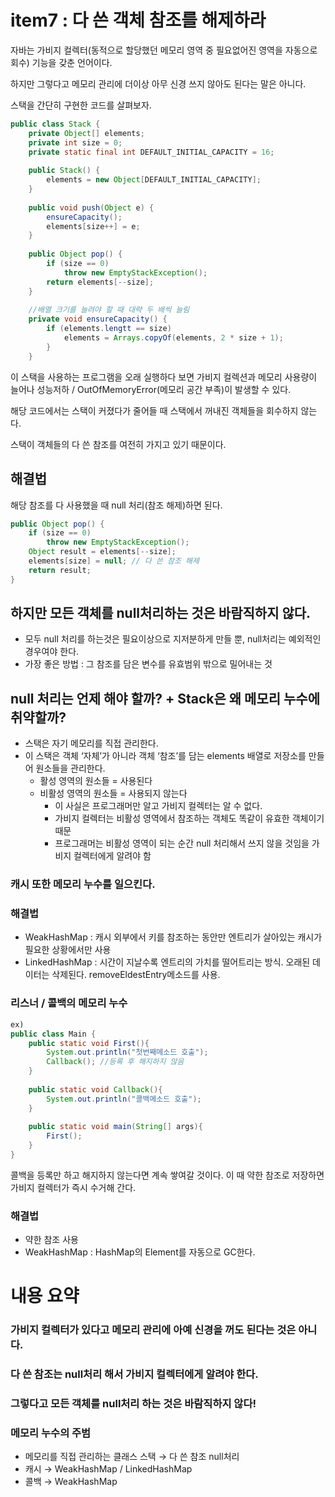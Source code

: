 # item7 : 다 쓴 객체 참조를 해제하라

자바는 가비지 컬렉터(동적으로 할당했던 메모리 영역 중 필요없어진 영역을 자동으로 회수) 기능을 갖춘 언어이다.

하지만 그렇다고 메모리 관리에 더이상 아무 신경 쓰지 않아도 된다는 말은 아니다.

스택을 간단히 구현한 코드를 살펴보자.

```java
public class Stack {
	private Object[] elements;
	private int size = 0;
	private static final int DEFAULT_INITIAL_CAPACITY = 16;
	
	public Stack() {
		elements = new Object[DEFAULT_INITIAL_CAPACITY];
	}
	
	public void push(Object e) {
		ensureCapacity();
		elements[size++] = e;
	}
	
	public Object pop() {
		if (size == 0)
			throw new EmptyStackException();
		return elements[--size];
	}
	
	//배열 크기를 늘려야 할 때 대략 두 배씩 늘림
	private void ensureCapacity() {
		if (elements.lengtt == size)
			elements = Arrays.copyOf(elements, 2 * size + 1);
		}
	}
```

이 스택을 사용하는 프로그램을 오래 실행하다 보면 가비지 컬렉션과 메모리 사용량이 늘어나 성능저하 / OutOfMemoryError(메모리 공간 부족)이 발생할 수 있다.

해당 코드에서는 스택이 커졌다가 줄어들 때 스택에서 꺼내진 객체들을 회수하지 않는다.

스택이 객체들의 다 쓴 참조를 여전히 가지고 있기 때문이다.

## 해결법

해당 참조를 다 사용했을 때 null 처리(참조 해제)하면 된다.

```java
public Object pop() {
	if (size == 0)
		throw new EmptyStackException();
	Object result = elements[--size];
	elements[size] = null; // 다 쓴 참조 해제
	return result;
}
```

## 하지만 모든 객체를 null처리하는 것은 바람직하지 않다.

- 모두 null 처리를 하는것은 필요이상으로 지저분하게 만들 뿐, null처리는 예외적인 경우여야 한다.
- 가장 좋은 방법 : 그 참조를 담은 변수를 유효범위 밖으로 밀어내는 것

## null 처리는 언제 해야 할까? + Stack은 왜 메모리 누수에 취약할까?
- 스택은 자기 메모리를 직접 관리한다.
- 이 스택은 객체 ‘자체’가 아니라 객체 ‘참조’를 담는 elements 배열로 저장소를 만들어 원소들을 관리한다.
  - 활성 영역의 원소들 = 사용된다
  - 비활성 영역의 원소들 = 사용되지 않는다
    -  이 사실은 프로그래머만 알고 가비지 컬렉터는 알 수 없다.
    -  가비지 컬렉터는 비활성 영역에서 참조하는 객체도 똑같이 유효한 객체이기 때문
    -  프로그래머는 비활성 영역이 되는 순간 null 처리해서 쓰지 않을 것임을 가비지 컬렉터에게 알려야 함

### 캐시 또한 메모리 누수를 일으킨다.
### 해결법
- WeakHashMap : 캐시 외부에서 키를 참조하는 동안만 엔트리가 살아있는 캐시가 필요한 상황에서만 사용
- LinkedHashMap : 시간이 지날수록 엔트리의 가치를 떨어트리는 방식. 오래된 데이터는 삭제된다. removeEldestEntry메소드를 사용. 

### 리스너 / 콜백의 메모리 누수
```java
ex)
public class Main {
	public static void First(){
		System.out.println("첫번째메소드 호출");
		Callback(); //등록 후 해지하지 않음
	}
	
	public static void Callback(){
		System.out.println("콜백메소드 호출");
	}
	
	public static void main(String[] args){
		First();
	}
}
```
콜백을 등록만 하고 해지하지 않는다면 계속 쌓여갈 것이다. 이 때 약한 참조로 저장하면 가비지 컬렉터가 즉시 수거해 간다.

### 해결법
- 약한 참조 사용
- WeakHashMap : HashMap의 Element를 자동으로 GC한다.


# 내용 요약
### 가비지 컬렉터가 있다고 메모리 관리에 아예 신경을 꺼도 된다는 것은 아니다.
### 다 쓴 참조는 null처리 해서 가비지 컬렉터에게 알려야 한다.
### 그렇다고 모든 객체를 null처리 하는 것은 바람직하지 않다!
### 메모리 누수의 주범
- 메모리를 직접 관리하는 클래스 스택 → 다 쓴 참조 null처리
- 캐시 → WeakHashMap / LinkedHashMap
- 콜백 → WeakHashMap